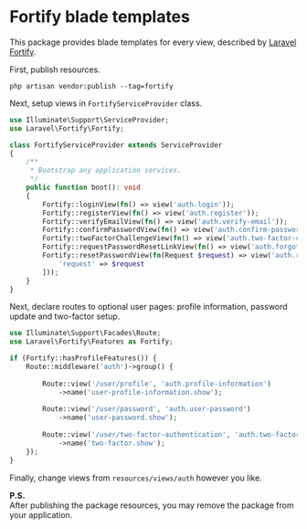 # Fortify blade templates 

This package provides blade templates for every view, described by [Laravel 
Fortify](https://laravel.com/docs/12.x/fortify).

First, publish resources.

```shell
php artisan vendor:publish --tag=fortify
```

Next, setup views in `FortifyServiceProvider` class.

```php
use Illuminate\Support\ServiceProvider;
use Laravel\Fortify\Fortify;

class FortifyServiceProvider extends ServiceProvider
{
    /**
     * Bootstrap any application services.
     */
    public function boot(): void
    {
        Fortify::loginView(fn() => view('auth.login'));
        Fortify::registerView(fn() => view('auth.register'));
        Fortify::verifyEmailView(fn() => view('auth.verify-email'));
        Fortify::confirmPasswordView(fn() => view('auth.confirm-password'));
        Fortify::twoFactorChallengeView(fn() => view('auth.two-factor-challenge'));
        Fortify::requestPasswordResetLinkView(fn() => view('auth.forgot-password'));
        Fortify::resetPasswordView(fn(Request $request) => view('auth.reset-password', [
            'request' => $request
        ]));
    }
}
```

Next, declare routes to optional user pages: profile information, password 
update and two-factor setup.

```php
use Illuminate\Support\Facades\Route;
use Laravel\Fortify\Features as Fortify;

if (Fortify::hasProfileFeatures()) {
    Route::middleware('auth')->group() {
    
        Route::view('/user/profile', 'auth.profile-information')
            ->name('user-profile-information.show');
            
        Route::view('/user/password', 'auth.user-password')
            ->name('user-password.show');
        
        Route::view('/user/two-factor-authentication', 'auth.two-factor-setup')
            ->name('two-factor.show');
    });
}
```

Finally, change views from `resources/views/auth` however you like.

**P.S.**        
After publishing the package resources, you may remove the package from your
application.
